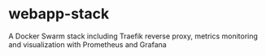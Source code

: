 # webapp-stack
A Docker Swarm stack including Traefik reverse proxy, metrics monitoring and visualization with Prometheus and Grafana
